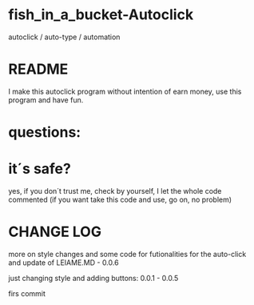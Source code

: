 # fish_in_a_bucket-Autoclick
autoclick / auto-type / automation

# README

I make this autoclick program without intention of earn money, use this program and have fun.

# questions:

# it´s safe?
yes, if you don´t trust me, check by yourself, I let the whole code commented (if you want take this code and use, go on, no problem)

# CHANGE LOG

more on style changes and some code for futionalities for the auto-click and update of LEIAME.MD - 0.0.6

just changing style and adding buttons: 0.0.1 - 0.0.5

firs commit
